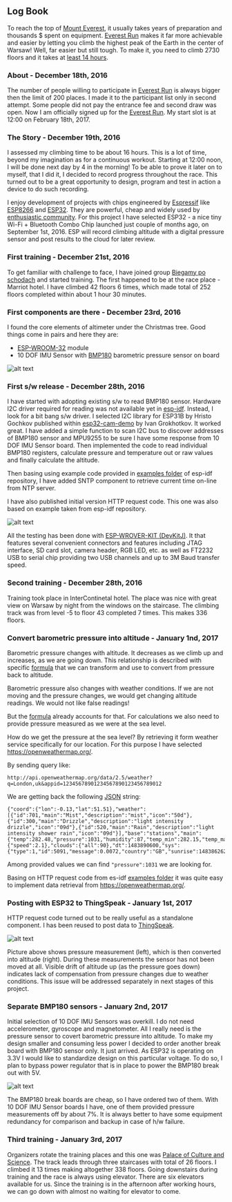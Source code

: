 ## Log Book

To reach the top of [Mount Everest](https://en.wikipedia.org/wiki/Mount_Everest), it usually takes years of preparation and thousands $ spent on equipment. [Everest Run](http://everestrun.pl/) makes it far more achievable and easier by letting you climb the highest peak of the Earth in the center of Warsaw! Well, far easier but still tough. To make it, you need to climb 2730 floors and it takes at [least 14 hours](http://everestrun.pl/wyniki-on-line-mer-2016/).

### About - December 18th, 2016

The number of people willing to participate in [Everest Run](http://everestrun.pl/) is always bigger then the limit of 200 places. I made it to the participant list only in second attempt. Some people did not pay the entrance fee and second draw was open. Now I am officially signed up for the [Everest Run](http://everestrun.pl/). My start slot is at 12:00 on February 18th, 2017.

### The Story - December 19th, 2016

I assessed my climbing time to be about 16 hours. This is a lot of time, beyond my imagination as for a continuous workout. Starting at 12:00 noon, I will be done next day by 4 in the morning! To be able to prove it later on to myself, that I did it, I decided to record progress throughout the race. This turned out to be a great opportunity to design, program and test in action a device to do such recording.

I enjoy development of projects with chips engineered by [Espressif](https://espressif.com/) like [ESP8266](https://espressif.com/en/products/hardware/esp8266ex/overview) and [ESP32](https://espressif.com/en/products/hardware/esp32/overview). They are powerful, cheap and widely used by [enthusiastic community](https://hackaday.com/tag/espressif/). For this project I have selected ESP32 - a nice tiny Wi-Fi + Bluetooth Combo Chip launched just couple of months ago, on September 1st, 2016. ESP will record climbing altitude with a digital pressure sensor and post results to the cloud for later review.

### First training - December 21st, 2016

To get familiar with challenge to face, I have joined group [Biegamy po schodach](https://www.facebook.com/groups/biegamyposchodach/) and started training. The first happened to be at the race place - Marriot hotel. I have climbed 42 floors 6 times, which made total of 252 floors completed within about 1 hour 30 minutes.

### First components are there - December 23rd, 2016

I found the core elements of altimeter under the Christmas tree. Good things come in pairs and here they are:
- [ESP-WROOM-32](https://espressif.com/sites/default/files/documentation/esp_wroom_32_datasheet_en.pdf) module
- 10 DOF IMU Sensor with [BMP180](https://www.bosch-sensortec.com/bst/products/all_products/bmp180) barometric pressure sensor on board

![alt text](pictures/initial-set-of-core-components.jpg "Initial set of altimeter components")

### First s/w release - December 28th, 2016

I have started with adopting existing s/w to read BMP180 sensor. Hardware I2C driver required for reading was not available yet in [esp-idf](https://github.com/espressif/esp-idf). Instead, I look for a bit bang s/w driver. I selected I2C library for ESP31B by Hristo Gochkov published within [esp32-cam-demo](https://github.com/igrr/esp32-cam-demo) by Ivan Grokhotkov. It worked great. I have added a simple function to scan I2C bus to discover addresses of BMP180 sensor and MPU9255 to be sure I have some response from 10 DOF IMU Sensor board. Then implemented the code to read individual BMP180 registers, calculate pressure and temperature out or raw values and finally calculate the altitude.

Then basing using example code provided in [examples folder](https://github.com/espressif/esp-idf/tree/master/examples) of esp-idf repository, I have added SNTP component to retrieve current time on-line from NTP server.

I have also published initial version HTTP request code. This one was also based on example taken from esp-idf repository.

![alt text](pictures/esp-32-wroover-and-10-dof-imu.jpg "ESP-WROVER-KIT with 10 DOF IMU Sensor connected")

All the testing has been done with [ESP-WROVER-KIT (DevKitJ)](https://espressif.com/sites/default/files/documentation/esp-wrover-kit_getting_started_guide_en.pdf). It that features several convenient connectors and features including JTAG interface, SD card slot, camera header, RGB LED, etc. as well as FT2232 USB to serial chip providing two USB channels and up to 3M Baud transfer speed.

### Second training - December 28th, 2016

Training took place in InterContinetal hotel. The place was nice with great view on Warsaw by night from the windows on the staircase. The climbing track was from level -5 to floor 43 completed 7 times. This makes 336 floors.

### Convert barometric pressure into altitude - January 1nd, 2017

Barometric pressure changes with altitude. It decreases as we climb up and increases, as we are going down. This relationship is described with specific [formula](https://en.wikipedia.org/wiki/Atmospheric_pressure#Altitude_variation) that we can transform and use to convert from pressure back to altitude.

Barometric pressure also changes with weather conditions. If we are not moving and the pressure changes, we would get changing altitude readings. We would not like false readings!

But the [formula](https://en.wikipedia.org/wiki/Atmospheric_pressure#Altitude_variation) already accounts for that. For calculations we also need to provide pressure measured as we were at the sea level.

How do we get the pressure at the sea level? By retrieving it form weather service specifically for our location. For this purpose I have selected https://openweathermap.org/.

By sending query like:
```
http://api.openweathermap.org/data/2.5/weather?q=London,uk&appid=12345678901234567890123456789012
```
We are getting back the following [JSON](https://en.wikipedia.org/wiki/JSON) string:
```
{"coord":{"lon":-0.13,"lat":51.51},"weather":[{"id":701,"main":"Mist","description":"mist","icon":"50d"},{"id":300,"main":"Drizzle","description":"light intensity drizzle","icon":"09d"},{"id":520,"main":"Rain","description":"light intensity shower rain","icon":"09d"}],"base":"stations","main":{"temp":282.48,"pressure":1031,"humidity":87,"temp_min":282.15,"temp_max":283.15},"visibility":10000,"wind":{"speed":2.1},"clouds":{"all":90},"dt":1483890600,"sys":{"type":1,"id":5091,"message":0.0072,"country":"GB","sunrise":1483862621,"sunset":1483891910},"id":2643743,"name":"London","cod":200}
```
Among provided values we can find `"pressure":1031` we are looking for.

Basing on HTTP request code from es-idf [examples folder](https://github.com/espressif/esp-idf/tree/master/examples) it was quite easy to implement data retrieval from https://openweathermap.org/.


### Posting with ESP32 to ThingSpeak - January 1st, 2017

HTTP request code turned out to be really useful as a standalone component. I has been reused to post data to [ThingSpeak](https://thingspeak.com/channels/208884).

![alt text](pictures/thingspeak-posting-example.png "Example of posting pressure and altitude data to ThingSpeak")

Picture above shows pressure measurement (left), which is then converted into altitude (right). During these measurements the sensor has not been moved at all. Visible drift of altitude up (as the pressure goes down) indicates lack of compensation from pressure changes due to weather conditions. This issue will be addressed separately in next stages of this project.

### Separate BMP180 sensors - January 2nd, 2017

Initial selection of 10 DOF IMU Sensors was overkill. I do not need accelerometer, gyroscope and magnetometer. All I really need is the pressure sensor to covert barometric pressure into altitude. To make my design smaller and consuming less power I decided to order another break board with BMP180 sensor only. It just arrived. As ESP32 is operating on 3.3V I would like to standardize design on this particular voltage. To do so, I plan to bypass power regulator that is in place to power the BMP180 break out with 5V.

![alt text](pictures/second-set-of-core-components.jpg "BMP180 sensor break boards together with ESP-WROOM-32 modules")

The BMP180 break boards are cheap, so I have ordered two of them. With 10 DOF IMU Sensor boards I have, one of them provided pressure measurements off by about 7%. It is always better to have some equipment redundancy for comparison and backup in case of h/w failure.

### Third training - January 3rd, 2017

Organizers rotate the training places and this one was [Palace of Culture and Science](https://en.wikipedia.org/wiki/Palace_of_Culture_and_Science). The track leads through three staircases with total of 26 floors. I climbed it 13 times making altogether 338 floors. Going downstairs during training and the race is always using elevator. There are six elevators available for us. Since the training is in the afternoon after working hours, we can go down with almost no waiting for elevator to come.
